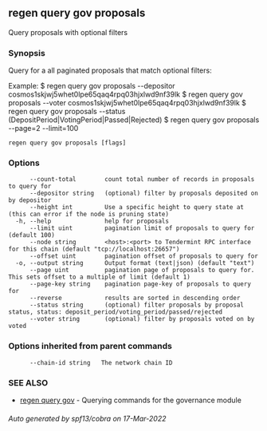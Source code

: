 ## regen query gov proposals

Query proposals with optional filters

### Synopsis

Query for a all paginated proposals that match optional filters:

Example:
$ regen query gov proposals --depositor cosmos1skjwj5whet0lpe65qaq4rpq03hjxlwd9nf39lk
$ regen query gov proposals --voter cosmos1skjwj5whet0lpe65qaq4rpq03hjxlwd9nf39lk
$ regen query gov proposals --status (DepositPeriod|VotingPeriod|Passed|Rejected)
$ regen query gov proposals --page=2 --limit=100

```
regen query gov proposals [flags]
```

### Options

```
      --count-total        count total number of records in proposals to query for
      --depositor string   (optional) filter by proposals deposited on by depositor
      --height int         Use a specific height to query state at (this can error if the node is pruning state)
  -h, --help               help for proposals
      --limit uint         pagination limit of proposals to query for (default 100)
      --node string        <host>:<port> to Tendermint RPC interface for this chain (default "tcp://localhost:26657")
      --offset uint        pagination offset of proposals to query for
  -o, --output string      Output format (text|json) (default "text")
      --page uint          pagination page of proposals to query for. This sets offset to a multiple of limit (default 1)
      --page-key string    pagination page-key of proposals to query for
      --reverse            results are sorted in descending order
      --status string      (optional) filter proposals by proposal status, status: deposit_period/voting_period/passed/rejected
      --voter string       (optional) filter by proposals voted on by voted
```

### Options inherited from parent commands

```
      --chain-id string   The network chain ID
```

### SEE ALSO

* [regen query gov](regen_query_gov.md)	 - Querying commands for the governance module

###### Auto generated by spf13/cobra on 17-Mar-2022
